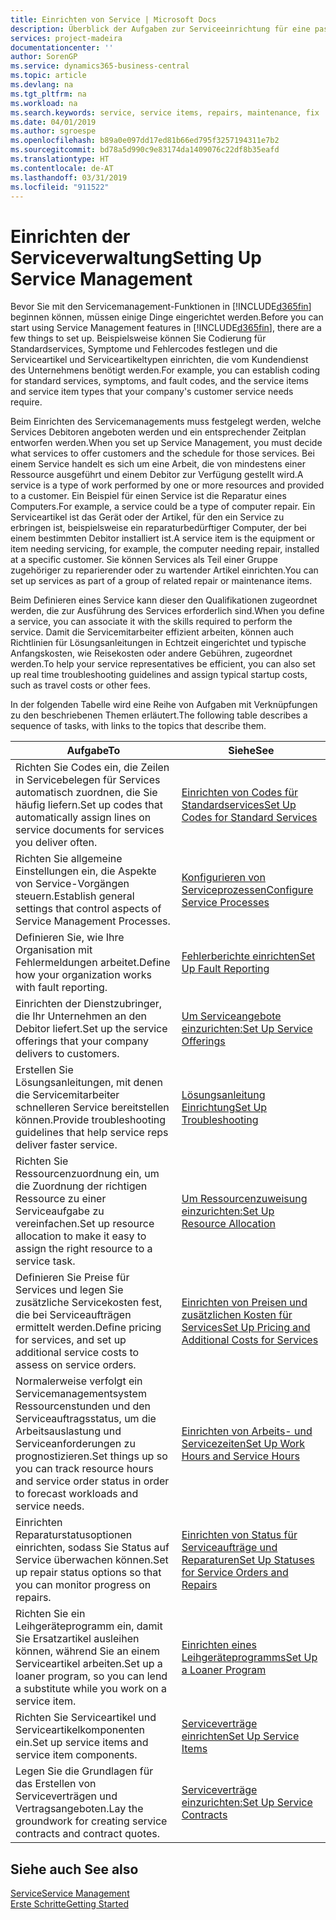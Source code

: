 ```yaml
---
title: Einrichten von Service | Microsoft Docs
description: Überblick der Aufgaben zur Serviceeinrichtung für eine passende Serviceverwaltungsmethode für Ihre Organisation.
services: project-madeira
documentationcenter: ''
author: SorenGP
ms.service: dynamics365-business-central
ms.topic: article
ms.devlang: na
ms.tgt_pltfrm: na
ms.workload: na
ms.search.keywords: service, service items, repairs, maintenance, fix
ms.date: 04/01/2019
ms.author: sgroespe
ms.openlocfilehash: b89a0e097dd17ed81b66ed795f3257194311e7b2
ms.sourcegitcommit: bd78a5d990c9e83174da1409076c22df8b35eafd
ms.translationtype: HT
ms.contentlocale: de-AT
ms.lasthandoff: 03/31/2019
ms.locfileid: "911522"
---
```

# <a name="setting-up-service-management"></a><span data-ttu-id="b0673-103">Einrichten der Serviceverwaltung</span><span class="sxs-lookup"><span data-stu-id="b0673-103">Setting Up Service Management</span></span>
<span data-ttu-id="b0673-104">Bevor Sie mit den Servicemanagement-Funktionen in [!INCLUDE[d365fin](includes/d365fin_md.md)] beginnen können, müssen einige Dinge eingerichtet werden.</span><span class="sxs-lookup"><span data-stu-id="b0673-104">Before you can start using Service Management features in [!INCLUDE[d365fin](includes/d365fin_md.md)], there are a few things to set up.</span></span> <span data-ttu-id="b0673-105">Beispielsweise können Sie Codierung für Standardservices, Symptome und Fehlercodes festlegen und die Serviceartikel und Serviceartikeltypen einrichten, die vom Kundendienst des Unternehmens benötigt werden.</span><span class="sxs-lookup"><span data-stu-id="b0673-105">For example, you can establish coding for standard services, symptoms, and fault codes, and the service items and service item types that your company's customer service needs require.</span></span>  

<span data-ttu-id="b0673-106">Beim Einrichten des Servicemanagements muss festgelegt werden, welche Services Debitoren angeboten werden und ein entsprechender Zeitplan entworfen werden.</span><span class="sxs-lookup"><span data-stu-id="b0673-106">When you set up Service Management, you must decide what services to offer customers and the schedule for those services.</span></span> <span data-ttu-id="b0673-107">Bei einem Service handelt es sich um eine Arbeit, die von mindestens einer Ressource ausgeführt und einem Debitor zur Verfügung gestellt wird.</span><span class="sxs-lookup"><span data-stu-id="b0673-107">A service is a type of work performed by one or more resources and provided to a customer.</span></span> <span data-ttu-id="b0673-108">Ein Beispiel für einen Service ist die Reparatur eines Computers.</span><span class="sxs-lookup"><span data-stu-id="b0673-108">For example, a service could be a type of computer repair.</span></span> <span data-ttu-id="b0673-109">Ein Serviceartikel ist das Gerät oder der Artikel, für den ein Service zu erbringen ist, beispielsweise ein reparaturbedürftiger Computer, der bei einem bestimmten Debitor installiert ist.</span><span class="sxs-lookup"><span data-stu-id="b0673-109">A service item is the equipment or item needing servicing, for example, the computer needing repair, installed at a specific customer.</span></span> <span data-ttu-id="b0673-110">Sie können Services als Teil einer Gruppe zugehöriger zu reparierender oder zu wartender Artikel einrichten.</span><span class="sxs-lookup"><span data-stu-id="b0673-110">You can set up services as part of a group of related repair or maintenance items.</span></span>  
  
<span data-ttu-id="b0673-111">Beim Definieren eines Service kann dieser den Qualifikationen zugeordnet werden, die zur Ausführung des Services erforderlich sind.</span><span class="sxs-lookup"><span data-stu-id="b0673-111">When you define a service, you can associate it with the skills required to perform the service.</span></span> <span data-ttu-id="b0673-112">Damit die Servicemitarbeiter effizient arbeiten, können auch Richtlinien für Lösungsanleitungen in Echtzeit eingerichtet und typische Anfangskosten, wie Reisekosten oder andere Gebühren, zugeordnet werden.</span><span class="sxs-lookup"><span data-stu-id="b0673-112">To help your service representatives be efficient, you can also set up real time troubleshooting guidelines and assign typical startup costs, such as travel costs or other fees.</span></span>  

<span data-ttu-id="b0673-113">In der folgenden Tabelle wird eine Reihe von Aufgaben mit Verknüpfungen zu den beschriebenen Themen erläutert.</span><span class="sxs-lookup"><span data-stu-id="b0673-113">The following table describes a sequence of tasks, with links to the topics that describe them.</span></span>  
  
| <span data-ttu-id="b0673-114">Aufgabe</span><span class="sxs-lookup"><span data-stu-id="b0673-114">To</span></span> | <span data-ttu-id="b0673-115">Siehe</span><span class="sxs-lookup"><span data-stu-id="b0673-115">See</span></span> |
| --- | --- |
| <span data-ttu-id="b0673-116">Richten Sie Codes ein, die Zeilen in Servicebelegen für Services automatisch zuordnen, die Sie häufig liefern.</span><span class="sxs-lookup"><span data-stu-id="b0673-116">Set up codes that automatically assign lines on service documents for services you deliver often.</span></span> |[<span data-ttu-id="b0673-117">Einrichten von Codes für Standardservices</span><span class="sxs-lookup"><span data-stu-id="b0673-117">Set Up Codes for Standard Services</span></span>](service-how-setup-service-coding.md)|
| <span data-ttu-id="b0673-118">Richten Sie allgemeine Einstellungen ein, die Aspekte von Service-Vorgängen steuern.</span><span class="sxs-lookup"><span data-stu-id="b0673-118">Establish general settings that control aspects of Service Management Processes.</span></span>|[<span data-ttu-id="b0673-119">Konfigurieren von Serviceprozessen</span><span class="sxs-lookup"><span data-stu-id="b0673-119">Configure Service Processes</span></span>](service-setup-service-processes.md)|
| <span data-ttu-id="b0673-120">Definieren Sie, wie Ihre Organisation mit Fehlermeldungen arbeitet.</span><span class="sxs-lookup"><span data-stu-id="b0673-120">Define how your organization works with fault reporting.</span></span> |[<span data-ttu-id="b0673-121">Fehlerberichte einrichten</span><span class="sxs-lookup"><span data-stu-id="b0673-121">Set Up Fault Reporting</span></span>](service-how-setup-fault-reporting.md) |
| <span data-ttu-id="b0673-122">Einrichten der Dienstzubringer, die Ihr Unternehmen an den Debitor liefert.</span><span class="sxs-lookup"><span data-stu-id="b0673-122">Set up the service offerings that your company delivers to customers.</span></span>|[<span data-ttu-id="b0673-123">Um Serviceangebote einzurichten:</span><span class="sxs-lookup"><span data-stu-id="b0673-123">Set Up Service Offerings</span></span>](service-how-setup-service-offerings.md)|
| <span data-ttu-id="b0673-124">Erstellen Sie Lösungsanleitungen, mit denen die Servicemitarbeiter schnelleren Service bereitstellen können.</span><span class="sxs-lookup"><span data-stu-id="b0673-124">Provide troubleshooting guidelines that help service reps deliver faster service.</span></span> |[<span data-ttu-id="b0673-125">Lösungsanleitung Einrichtung</span><span class="sxs-lookup"><span data-stu-id="b0673-125">Set Up Troubleshooting</span></span>](service-how-setup-troubleshooting.md) |
| <span data-ttu-id="b0673-126">Richten Sie Ressourcenzuordnung ein, um die Zuordnung der richtigen Ressource zu einer Serviceaufgabe zu vereinfachen.</span><span class="sxs-lookup"><span data-stu-id="b0673-126">Set up resource allocation to make it easy to assign the right resource to a service task.</span></span> |[<span data-ttu-id="b0673-127">Um Ressourcenzuweisung einzurichten:</span><span class="sxs-lookup"><span data-stu-id="b0673-127">Set Up Resource Allocation</span></span>](service-how-setup-resource-allocation.md) |
| <span data-ttu-id="b0673-128">Definieren Sie Preise für Services und legen Sie zusätzliche Servicekosten fest, die bei Serviceaufträgen ermittelt werden.</span><span class="sxs-lookup"><span data-stu-id="b0673-128">Define pricing for services, and set up additional service costs to assess on service orders.</span></span> |[<span data-ttu-id="b0673-129">Einrichten von Preisen und zusätzlichen Kosten für Services</span><span class="sxs-lookup"><span data-stu-id="b0673-129">Set Up Pricing and Additional Costs for Services</span></span>](service-how-setup-service-costs-pricing.md)|
| <span data-ttu-id="b0673-130">Normalerweise verfolgt ein Servicemanagementsystem Ressourcenstunden und den Serviceauftragsstatus, um die Arbeitsauslastung und Serviceanforderungen zu prognostizieren.</span><span class="sxs-lookup"><span data-stu-id="b0673-130">Set things up so you can track resource hours and service order status in order to forecast workloads and service needs.</span></span>|[<span data-ttu-id="b0673-131">Einrichten von Arbeits- und Servicezeiten</span><span class="sxs-lookup"><span data-stu-id="b0673-131">Set Up Work Hours and Service Hours</span></span>](service-how-setup-work-service-hours.md)|
| <span data-ttu-id="b0673-132">Einrichten Reparaturstatusoptionen einrichten, sodass Sie Status auf Service überwachen können.</span><span class="sxs-lookup"><span data-stu-id="b0673-132">Set up repair status options so that you can monitor progress on repairs.</span></span> | [<span data-ttu-id="b0673-133">Einrichten von Status für Serviceaufträge und Reparaturen</span><span class="sxs-lookup"><span data-stu-id="b0673-133">Set Up Statuses for Service Orders and Repairs</span></span>](service-order-repair-status.md)|
| <span data-ttu-id="b0673-134">Richten Sie ein Leihgeräteprogramm ein, damit Sie Ersatzartikel ausleihen können, während Sie an einem Serviceartikel arbeiten.</span><span class="sxs-lookup"><span data-stu-id="b0673-134">Set up a loaner program, so you can lend a substitute while you work on a service item.</span></span> |[<span data-ttu-id="b0673-135">Einrichten eines Leihgeräteprogramms</span><span class="sxs-lookup"><span data-stu-id="b0673-135">Set Up a Loaner Program</span></span>](service-how-setup-loaner-program.md) |
| <span data-ttu-id="b0673-136">Richten Sie Serviceartikel und Serviceartikelkomponenten ein.</span><span class="sxs-lookup"><span data-stu-id="b0673-136">Set up service items and service item components.</span></span> |[<span data-ttu-id="b0673-137">Serviceverträge einrichten</span><span class="sxs-lookup"><span data-stu-id="b0673-137">Set Up Service Items</span></span>](service-how-setup-service-items.md) |
| <span data-ttu-id="b0673-138">Legen Sie die Grundlagen für das Erstellen von Serviceverträgen und Vertragsangeboten.</span><span class="sxs-lookup"><span data-stu-id="b0673-138">Lay the groundwork for creating service contracts and contract quotes.</span></span> |[<span data-ttu-id="b0673-139">Serviceverträge einzurichten:</span><span class="sxs-lookup"><span data-stu-id="b0673-139">Set Up Service Contracts</span></span>](service-how-setup-service-contracts.md) |

## <a name="see-also"></a><span data-ttu-id="b0673-140">Siehe auch </span><span class="sxs-lookup"><span data-stu-id="b0673-140">See also</span></span>
[<span data-ttu-id="b0673-141">Service</span><span class="sxs-lookup"><span data-stu-id="b0673-141">Service Management</span></span>](service-service.md)  
[<span data-ttu-id="b0673-142">Erste Schritte</span><span class="sxs-lookup"><span data-stu-id="b0673-142">Getting Started</span></span>](product-get-started.md)  
